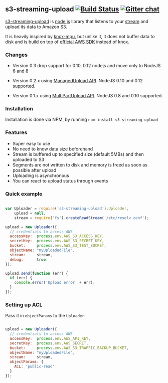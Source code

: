 ## s3-streaming-upload [![Build Status](https://travis-ci.org/apiaryio/s3-streaming-upload.png?branch=master)](https://travis-ci.org/apiaryio/s3-streaming-upload) [![Gitter chat](https://badges.gitter.im/apiaryio/s3-streaming-upload.png)](https://gitter.im/apiaryio/s3-streaming-upload)

[s3-streaming-upload](https://github.com/apiaryio/s3-streaming-upload) is [node.js](http://nodejs.org) library that listens to your [stream](http://nodejs.org/docs/v0.8.9/api/stream.html) and upload its data to Amazon S3.

It is heavily inspired by [knox-mpu](https://github.com/nathanoehlman/knox-mpu), but unlike it, it does not buffer data to disk and is build on top of [official AWS SDK](https://github.com/aws/aws-sdk-js) instead of knox.

### Changes

- Version 0.3 drop support for 0.10, 0.12 nodejs and move only to NodeJS 6 and 8 

- Version 0.2.x  using [ManagedUpload API](http://docs.aws.amazon.com/AWSJavaScriptSDK/latest/AWS/S3/ManagedUpload.html). NodeJS 0.10 and 0.12 supported.

- Version 0.1.x  using [MultiPartUpload API](http://docs.amazonwebservices.com/AmazonS3/latest/dev/sdksupportformpu.html). NodeJS 0.8 and 0.10 supported.


### Installation

Installation is done via NPM, by running ```npm install s3-streaming-upload```

### Features

* Super easy to use
* No need to know data size beforehand
* Stream is buffered up to specified size (default 5MBs) and then uploaded to S3
* Segments are not written to disk and memory is freed as soon as possible after upload
* Uploading is asynchronous
* You can react to upload status through events


### Quick example

```javascript

var Uploader = require('s3-streaming-upload').Uploader,
    upload = null,
    stream = require('fs').createReadStream('/etc/resolv.conf');

upload = new Uploader({
  // credentials to access AWS
  accessKey:  process.env.AWS_S3_ACCESS_KEY,
  secretKey:  process.env.AWS_S3_SECRET_KEY,
  bucket:     process.env.AWS_S3_TEST_BUCKET,
  objectName: "myUploadedFile",
  stream:     stream,
  debug:      true
});

upload.send(function (err) {
  if (err) {
    console.error('Upload error' + err);
  }
});
````

### Setting up ACL

Pass it in `objectParams` to the `Uploader`:

```javascript

upload = new Uploader({
  // credentials to access AWS
  accessKey:  process.env.AWS_API_KEY,
  secretKey:  process.env.AWS_SECRET,
  bucket:     process.env.AWS_S3_TRAFFIC_BACKUP_BUCKET,
  objectName: "myUploadedFile",
  stream:     stream,
  objectParams: {
    ACL: 'public-read'
  }
});
```

